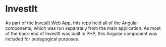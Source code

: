 # InvestIt

As part of the [InvestIt Web App](https://github.com/kfuruie/InvestGame), this repo held all of the Angular components, which was run separately from the main application. As most of the back-end of InvestIt was built in PHP, this Angular component was included for pedagogical purposes.
